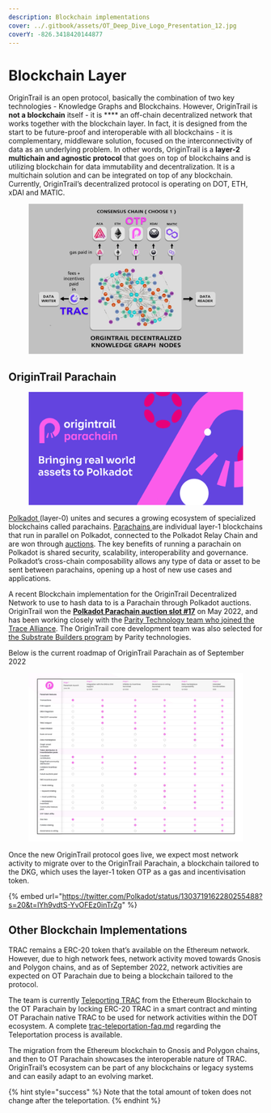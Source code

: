 ```yaml
---
description: Blockchain implementations
cover: ../.gitbook/assets/OT_Deep_Dive_Logo_Presentation_12.jpg
coverY: -826.3418420144877
---
```


# Blockchain Layer

OriginTrail is an open protocol, basically the combination of two key technologies - Knowledge Graphs and Blockchains. However, OriginTrail is **not a blockchain** itself - it is **** an off-chain decentralized network that works together with the blockchain layer. In fact, it is designed from the start to be future-proof and interoperable with all blockchains - it is complementary, middleware solution, focused on the interconnectivity of data as an underlying problem. In other words, OriginTrail is a **layer-2 multichain and agnostic protocol** that goes on top of blockchains and is utilizing blockchain for data immutability and decentralization. It is a multichain solution and can be integrated on top of any blockchain. Currently, OriginTrail’s decentralized protocol is operating on DOT, ETH, xDAI and MATIC.&#x20;

<figure><img src="../.gitbook/assets/OT_consensuslayer.jpg" alt=""><figcaption></figcaption></figure>

## OriginTrail Parachain



<figure><img src="../.gitbook/assets/image (7).png" alt=""><figcaption></figcaption></figure>

[Polkadot ](https://polkadot.network/)(layer-0) unites and secures a growing ecosystem of specialized blockchains called parachains. [Parachains ](https://parachains.info/)are individual layer-1 blockchains that run in parallel on Polkadot, connected to the Polkadot Relay Chain and are won through [auctions](https://parachains.info/auctions). The key benefits of running a parachain on Polkadot is shared security, scalability, interoperability and governance.  Polkadot’s cross-chain composability allows any type of data or asset to be sent between parachains, opening up a host of new use cases and applications.&#x20;

A recent Blockchain implementation for the OriginTrail Decentralized Network to use to hash data to is a Parachain through Polkadot auctions. OriginTrail won the [**Polkadot Parachain auction slot #17**](https://parachains.info/details/origintrail) on May 2022, and has been working closely with the [Parity Technology team who joined the Trace Alliance](https://medium.com/origintrail/parity-technologies-joins-trace-alliances-working-group-on-decentralization-and-tokenomics-8eaad2843ca7).  The OriginTrail core development team was also selected for [the Substrate Builders program](https://www.substrate.io/builders-program/) by Parity technologies.&#x20;

Below is the current roadmap of OriginTrail Parachain as of September 2022

<figure><img src="../.gitbook/assets/photo1664639203.jpeg" alt=""><figcaption></figcaption></figure>

Once the new OriginTrail protocol goes live, we expect most network activity to migrate over to the OriginTrail Parachain, a blockchain tailored to the DKG, which uses the layer-1 token OTP as a gas and incentivisation token.&#x20;

{% embed url="https://twitter.com/Polkadot/status/1303719162280255488?s=20&t=lYh9vdtS-YvOFEz0inTrZg" %}

## **Other Blockchain Implementations**

TRAC remains a ERC-20 token that’s available on the Ethereum network. However, due to high network fees, network activity moved towards Gnosis and Polygon chains, and as of September 2022, network activities are expected on OT Parachain due to being a blockchain tailored to the protocol.&#x20;

The team is currently [Teleporting TRAC](https://teleport.origintrail.io/) from the Ethereum Blockchain to the OT Parachain by locking ERC-20 TRAC in a smart contract and minting OT Parachain native TRAC to be used for network activities within the DOT ecosystem. A complete [trac-teleportation-faq.md](../guides-and-tools/trac-teleportation-faq.md "mention") regarding the Teleportation process is available.&#x20;

The migration from the Ethereum blockchain to Gnosis and Polygon chains, and then to OT Parachain showcases the interoperable nature of TRAC. OriginTrail’s ecosystem can be part of any blockchains or legacy systems and can easily adapt to an evolving market.&#x20;

{% hint style="success" %}
Note that the total amount of token does not change after the teleportation.&#x20;
{% endhint %}
